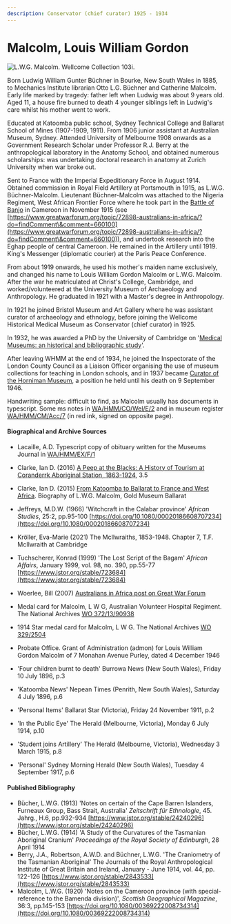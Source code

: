 ```yaml
---
description: Conservator (chief curator) 1925 - 1934
---
```


# Malcolm, Louis William Gordon

![L.W.G. Malcolm. Wellcome Collection 103i.](https://iiif.wellcomecollection.org/image/V0027849/full/760%2C/0/default.jpg)

Born Ludwig William Gunter Büchner in Bourke, New South Wales in 1885, to Mechanics Institute librarian Otto L.G. Büchner and Catherine Malcolm. Early life marked by tragedy: father left when Ludwig was about 9 years old. Aged 11, a house fire burned to death 4 younger siblings left in Ludwig's care whilst his mother went to work.

Educated at Katoomba public school, Sydney Technical College and Ballarat School of Mines (1907-1909, 1911). From 1906 junior assistant at Australian Museum, Sydney. Attended University of Melbourne 1908 onwards as a Government Research Scholar under Professor R.J. Berry at the anthropological laboratory in the Anatomy School, and obtained numerous scholarships: was undertaking doctoral research in anatomy at Zurich University when war broke out.

Sent to France with the Imperial Expeditionary Force in August 1914. Obtained commission in Royal Field Artillery at Portsmouth in 1915, as L.W.G. Büchner-Malcolm. Lieutenant Büchner-Malcolm was attached to the Nigeria Regiment, West African Frontier Force where he took part in the [Battle of Banjo](https://en.wikipedia.org/wiki/Battle\_of\_Banjo) in Cameroon in November 1915 (see [https://www.greatwarforum.org/topic/72898-australians-in-africa/?do=findComment\&comment=660100](https://www.greatwarforum.org/topic/72898-australians-in-africa/?do=findComment\&comment=660100)), and undertook research into the Eghap people of central Cameroon. He remained in the Artillery until 1919. King's Messenger (diplomatic courier) at the Paris Peace Conference.

From about 1919 onwards, he used his mother's maiden name exclusively, and changed his name to Louis William Gordon Malcolm or L.W.G. Malcolm. After the war he matriculated at Christ's College, Cambridge, and worked/volunteered at the University Museum of Archaeology and Anthropology. He graduated in 1921 with a Master's degree in Anthropology.&#x20;

In 1921 he joined Bristol Museum and Art Gallery where he was assistant curator of archaeology and ethnology, before joining the Wellcome Historical Medical Museum as Conservator (chief curator) in 1925.

In 1932, he was awarded a PhD by the University of Cambridge on '[Medical Museums: an historical and bibliographic study](https://idiscover.lib.cam.ac.uk/permalink/f/t9gok8/44CAM\_ALMA21432633030003606)'.

After leaving WHMM at the end of 1934, he joined the Inspectorate of the London County Council as a Liaison Officer organising the use of museum collections for teaching in London schools, and in 1937 became [Curator of the Horniman Museum](https://www.horniman.ac.uk/agent/agent-11425/), a position he held until his death on 9 September 1946.

Handwriting sample: difficult to find, as Malcolm usually has documents in typescript. Some ms notes in [WA/HMM/CO/Wel/E/2](https://wellcomecollection.org/works/ubfs633j/items) and in museum register [WA/HMM/CM/Acc/7](https://wellcomecollection.org/works/au9sjk9g/items?canvas=73) (in red ink, signed on opposite page).

#### Biographical and Archive Sources

* Lacaille, A.D. Typescript copy of obituary written for the Museums Journal in [WA/HMM/EX/F/1](https://wellcomecollection.org/works/n6a3mp3a/items?canvas=188)
* Clarke, Ian D. (2016) [A Peep at the Blacks: A History of Tourism at Coranderrk Aboriginal Station, 1863-1924](https://www.google.co.uk/books/edition/A\_Peep\_at\_the\_Blacks/mDNBDAAAQBAJ?hl=en\&gbpv=0), 3.5
* Clarke, Ian D. (2015) [From Katoomba to Ballarat to France and West Africa](http://www.goldmuseum.com.au/from-katoomba-to-ballarat-to-france-and-west-africa/). Biography of L.W.G. Malcolm, Gold Museum Ballarat
* Jeffreys, M.D.W. (1966) 'Witchcraft in the Calabar province' _African Studies_, 25:2, pp.95-100 [https://doi.org/10.1080/00020186608707234](https://doi.org/10.1080/00020186608707234)
* Kröller, Eva-Marie (2021) The McIlwraiths, 1853-1948. Chapter 7, T.F. McIlwraith at Cambridge
* Tuchscherer, Konrad (1999) 'The Lost Script of the Bagam' _African Affairs_, January 1999, vol. 98, no. 390, pp.55-77 [https://www.jstor.org/stable/723684](https://www.jstor.org/stable/723684)
* Woerlee, Bill (2007) [Australians in Africa post on Great War Forum](https://www.greatwarforum.org/topic/72898-australians-in-africa/?do=findComment\&comment=660100)



* Medal card for Malcolm, L W G, Australian Volunteer Hospital Regiment. The National Archives [WO 372/13/90938](https://discovery.nationalarchives.gov.uk/details/r/D3904607)&#x20;
* 1914 Star medal card for Malcolm, L W G. The National Archives [WO 329/2504](https://discovery.nationalarchives.gov.uk/details/r/C4437722)
* Probate Office. Grant of Administration (admon) for Louis William Gordon Malcolm of 7 Monahan Avenue Purley, dated 4 December 1946
* 'Four children burnt to death' Burrowa News (New South Wales), Friday 10 July 1896, p.3
* 'Katoomba News' Nepean Times (Penrith, New South Wales), Saturday 4 July 1896, p.6
* 'Personal Items' Ballarat Star (Victoria), Friday 24 November 1911, p.2
* 'In the Public Eye' The Herald (Melbourne, Victoria), Monday 6 July 1914, p.10
* 'Student joins Artillery' The Herald (Melbourne, Victoria), Wednesday 3 March 1915, p.8
* 'Personal' Sydney Morning Herald (New South Wales), Tuesday 4 September 1917, p.6

#### Published Bibliography

* Bücher, L.W.G. (1913) 'Notes on certain of the Cape Barren Islanders, Furneaux Group, Bass Strait, Australia' _Zeitschrift für Ethnologie_, 45. Jahrg., H.6, pp.932-934 [https://www.jstor.org/stable/24240296](https://www.jstor.org/stable/24240296)
* Bücher, L.W.G. (1914) 'A Study of the Curvatures of the Tasmanian Aboriginal Cranium' _Proceedings of the Royal Society of Edinburgh_, 28 April 1914
* Berry, J.A., Robertson, A.W.D. and Büchner, L.W.G. 'The Craniometry of the Tasmanian Aboriginal' The Journals of the Royal Anthropological Institute of Great Britain and Ireland, January - June 1914, vol. 44, pp. 122-126 [https://www.jstor.org/stable/2843533](https://www.jstor.org/stable/2843533)
* Malcolm, L.W.G. (1920) 'Notes on the Cameroon province (with special-reference to the Bamenda division)', _Scottish Geographical Magazine_, 36:3, pp.145-153 [https://doi.org/10.1080/00369222008734314](https://doi.org/10.1080/00369222008734314)

